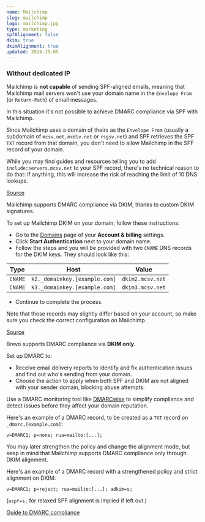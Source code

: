 ```yaml
---
name: Mailchimp
slug: mailchimp
logo: mailchimp.jpg
type: marketing
spfAlignment: false
dkim: true
dkimAlignment: true
updated: 2024-10-05
---
```


<script>
  import DotsBadge from '$lib/mdsvex/dots-badge.svelte';
</script>

<Block title="SPF">

### Without dedicated IP

Mailchimp is **not capable** of sending SPF-aligned emails, meaning that Mailchimp mail servers won't use your domain name in the `Envelope From` (or `Return-Path`) of email messages.

In this situation it's not possible to achieve DMARC compliance via SPF with Mailchimp.

Since Mailchimp uses a domain of theirs as the `Envelope From` (usually a subdomain of `mcsv.net`, `mcdlv.net` or `rsgsv.net`) and SPF retrieves the SPF `TXT` record from that domain, you don't need to allow Mailchimp in the SPF record of your domain.

While you may find guides and resources telling you to add `include:servers.mcsv.net` to your SPF record, there's no technical reason to do that: if anything, this will increase the risk of reaching the limit of 10 DNS lookups.

[Source](https://mailchimp.com/help/my-campaign-from-name-shows-mcsvnet/)

</Block>

<Block title="DKIM">

Mailchimp supports DMARC compliance via DKIM, thanks to custom DKIM signatures.

To set up Mailchimp DKIM on your domain, follow these instructions:

- Go to the [Domains](https://admin.mailchimp.com/account/domains/) page of your **Account & billing** settings.
- Click **Start Authentication** next to your domain name.
- Follow the steps and you will be provided with two `CNAME` DNS records for the DKIM keys. They should look like this:

| Type    | Host                          | Value            |
| ------- | ----------------------------- | ---------------- |
| `CNAME` | `k2._domainkey.[example.com]` | `dkim2.mcsv.net` |
| `CNAME` | `k3._domainkey.[example.com]` | `dkim3.mcsv.net` |

- Continue to complete the process.

Note that these records may slightly differ based on your account, so make sure you check the correct configuration on Mailchimp.

[Source](https://mailchimp.com/help/set-up-email-domain-authentication/)

</Block>

<Block title="DMARC">

Brevo supports DMARC compliance via **DKIM only**.

Set up DMARC to:

- Receive email delivery reports to identify and fix authentication issues and find out who's sending from your domain.
- Choose the action to apply when both SPF and DKIM are not aligned with your sender domain, blocking abuse attempts.

Use a DMARC monitoring tool like [DMARCwise](https://dmarcwise.io) to simplify compliance and detect issues before they affect your domain reputation.

Here's an example of a DMARC record, to be created as a `TXT` record on `_dmarc.[example.com]`:

```
v=DMARC1; p=none; rua=mailto:[...];
```

You may later strengthen the policy and change the alignment mode, but keep in mind that Mailchimp supports DMARC compliance only through DKIM alignment.

Here's an example of a DMARC record with a strengthened policy and strict alignment on DKIM:

```
v=DMARC1; p=reject; rua=mailto:[...]; adkim=s;
```

(`aspf=s;` for relaxed SPF alignment is implied if left out.)

[Guide to DMARC compliance](https://dmarcwise.io/docs/guide-to-dmarc-compliance)

</Block>

